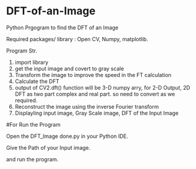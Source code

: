 # DFT-of-an-Image
Python Prgogram to find the DFT of an Image

Required packages/ library : Open CV, Numpy, matplotlib.

Program Str. 
1. import library
2. get the input image and covert to gray scale 
3. Transform the image to improve the speed in the FT calculation
4. Calculate the DFT
5. output of CV2.dft() function will be 3-D numpy arry, for 2-D Output, 2D DFT as two part complex and real part. so need to convert as we required. 
6. Reconstruct the image using the inverse Fourier transform
7. Displayling  input image, Gray Scale image, DFT of the Input Image 

#For Run the Program 

Open the DFT_Image done.py in your Python IDE. 

Give the Path of your Input image.

and run the program. 
